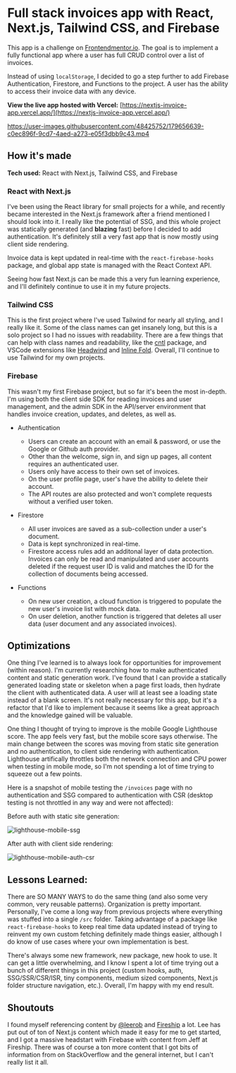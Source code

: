 # Full stack invoices app with React, Next.js, Tailwind CSS, and Firebase

This app is a challenge on [Frontendmentor.io](https://www.frontendmentor.io/challenges/invoice-app-i7KaLTQjl). The goal is to implement a fully functional app where a user has full CRUD control over a list of invoices.

Instead of using `localStorage`, I decided to go a step further to add Firebase Authentication, Firestore, and Functions to the project. A user has the ability to access their invoice data with any device.

**View the live app hosted with Vercel:** [https://nextjs-invoice-app.vercel.app/](https://nextjs-invoice-app.vercel.app/)



https://user-images.githubusercontent.com/48425752/179656639-c0ec896f-9cd7-4aed-a273-e05f3dbb9c43.mp4



## How it's made

**Tech used:** React with Next.js, Tailwind CSS, and Firebase

### React with Next.js

I've been using the React library for small projects for a while, and recently became interested in the Next.js framework after a friend mentioned I should look into it. I really like the potential of SSG, and this whole project was statically generated (and **blazing** fast) before I decided to add authentication. It's definitely still a very fast app that is now mostly using client side rendering.

Invoice data is kept updated in real-time with the `react-firebase-hooks` package, and global app state is managed with the React Context API.

Seeing how fast Next.js can be made this a very fun learning experience, and I'll definitely continue to use it in my future projects.

### Tailwind CSS

This is the first project where I've used Tailwind for nearly all styling, and I really like it. Some of the class names can get insanely long, but this is a solo project so I had no issues with readability. There are a few things that can help with class names and readability, like the [cntl](https://www.npmjs.com/package/cntl) package, and VSCode extensions like [Headwind](https://github.com/heybourn/headwind) and [Inline Fold](https://github.com/moalamri/vscode-inline-fold). Overall, I'll continue to use Tailwind for my own projects.

### Firebase

This wasn't my first Firebase project, but so far it's been the most in-depth. I'm using both the client side SDK for reading invoices and user management, and the admin SDK in the API/server environment that handles invoice creation, updates, and deletes, as well as.

- Authentication

  - Users can create an account with an email & password, or use the Google or Github auth provider.
  - Other than the welcome, sign in, and sign up pages, all content requires an authenticated user.
  - Users only have access to their own set of invoices.
  - On the user profile page, user's have the ability to delete their account.
  - The API routes are also protected and won't complete requests without a verified user token.

- Firestore

  - All user invoices are saved as a sub-collection under a user's document.
  - Data is kept synchronized in real-time.
  - Firestore access rules add an additonal layer of data protection. Invoices can only be read and manipulated and user accounts deleted if the request user ID is valid and matches the ID for the collection of documents being accessed.

- Functions
  - On new user creation, a cloud function is triggered to populate the new user's invoice list with mock data.
  - On user deletion, another function is triggered that deletes all user data (user document and any associated invoices).

## Optimizations

One thing I've learned is to always look for opportunities for improvement (within reason). I'm currently researching how to make authenticated content and static generation work. I've found that I can provide a statically generated loading state or skeleton when a page first loads, then hydrate the client with authenticated data. A user will at least see a loading state instead of a blank screen. It's not really necessary for this app, but it's a refactor that I'd like to implement because it seems like a great approach and the knowledge gained will be valuable.

One thing I thought of trying to improve is the mobile Google Lighthouse score. The app feels very fast, but the mobile score says otherwise. The main change between the scores was moving from static site generation and no authentication, to client side rendering with authentication. Lighthouse artifically throttles both the network connection and CPU power when testing in mobile mode, so I'm not spending a lot of time trying to squeeze out a few points.

Here is a snapshot of mobile testing the `/invoices` page with no authentication and SSG compared to authentication with CSR (desktop testing is not throttled in any way and were not affected):

Before auth with static site generation:

![lighthouse-mobile-ssg](https://user-images.githubusercontent.com/48425752/179636722-16e96308-4515-49de-89ac-e53fa1f4954a.png)

After auth with client side rendering:

![lighthouse-mobile-auth-csr](https://user-images.githubusercontent.com/48425752/179636732-4cfdec56-f101-47c7-8532-82139014c1a2.png)

## Lessons Learned:

There are SO MANY WAYS to do the same thing (and also some very common, very reusable patterns). Organization is pretty important. Personally, I've come a long way from previous projects where everything was stuffed into a single `/src` folder. Taking advantage of a package like `react-firebase-hooks` to keep real time data updated instead of trying to reinvent my own custom fetching definitely made things easier, although I do know of use cases where your own implementation is best.

There's always some new framework, new package, new hook to use. It can get a little overwhelming, and I know I spent a lot of time trying out a bunch of different things in this project (custom hooks, auth, SSG/SSR/CSR/ISR, tiny components, medium sized components, Next.js folder structure navigation, etc.). Overall, I'm happy with my end result.

## Shoutouts

I found myself referencing content by [@leerob](https://github.com/leerob) and [Fireship](https://www.youtube.com/c/Fireship) a lot. Lee has put out of ton of Next.js content which made it easy for me to get started, and I got a massive headstart with Firebase with content from Jeff at Fireship. There was of course a ton more content that I got bits of information from on StackOverflow and the general internet, but I can't really list it all.
